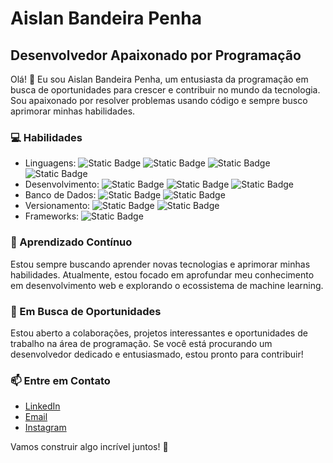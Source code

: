 # Aislan Bandeira Penha
## Desenvolvedor Apaixonado por Programação

Olá! 👋 Eu sou Aislan Bandeira Penha, um entusiasta da programação em busca de oportunidades para crescer e contribuir no mundo da tecnologia. Sou apaixonado por resolver problemas usando código e sempre busco aprimorar minhas habilidades.

### 💻 Habilidades
- Linguagens: ![Static Badge](https://img.shields.io/badge/Python-blank?logo=python&color=black) ![Static Badge](https://img.shields.io/badge/JavaScript-blank?logo=javascript&color=black) ![Static Badge](https://img.shields.io/badge/Java-blank?logo=java&color=black) ![Static Badge](https://img.shields.io/badge/PHP-blank?logo=php&color=black)
- Desenvolvimento: ![Static Badge](https://img.shields.io/badge/HTML-blank?logo=html5) ![Static Badge](https://img.shields.io/badge/CSS-blank?logo=css3) ![Static Badge](https://img.shields.io/badge/BootStrap-blank?logo=bootstrap)
- Banco de Dados: ![Static Badge](https://img.shields.io/badge/MySQL-black?logo=mysql&color=white) ![Static Badge](https://img.shields.io/badge/MongoDB-black?logo=mongodb&color=white) 
- Versionamento: ![Static Badge](https://img.shields.io/badge/GIT-black?logo=git&color=%23449468) ![Static Badge](https://img.shields.io/badge/GitHub-black?logo=github&color=%23449468)
- Frameworks: ![Static Badge](https://img.shields.io/badge/React-black?logo=react&color=red)
       
### 🌱 Aprendizado Contínuo
Estou sempre buscando aprender novas tecnologias e aprimorar minhas habilidades. Atualmente, estou focado em aprofundar meu conhecimento em desenvolvimento web e explorando o ecossistema de machine learning.

### 🤝 Em Busca de Oportunidades
Estou aberto a colaborações, projetos interessantes e oportunidades de trabalho na área de programação. Se você está procurando um desenvolvedor dedicado e entusiasmado, estou pronto para contribuir!

### 📫 Entre em Contato
- [LinkedIn](https://www.linkedin.com/in/aislan-penha-567aa137)
- [Email](mailto:aislan.penha@gmail.com)
- [Instagram](https://www.instagram.com/kingpenha)

Vamos construir algo incrível juntos! 🚀

